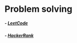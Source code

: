 # Problem solving
##### - [LeetCode](https://leetcode.com/u/mahfuz-prog/)
##### - [HackerRank](https://www.hackerrank.com/mahfuz_prog/hackos)

